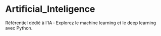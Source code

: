# Artificial_Inteligence
Référentiel dédié à l'IA : Explorez le machine learning et le deep learning avec Python.
